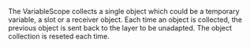 The VariableScope collects a single object which could be a temporary variable, a slot or a receiver object. Each time an object is collected, the previous object is sent back to the layer to be unadapted. The object collection is reseted each time.